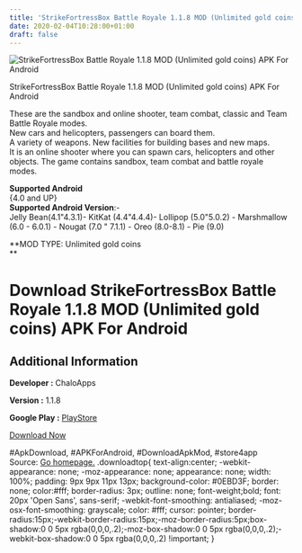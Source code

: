 ```yaml
---
title: 'StrikeFortressBox Battle Royale 1.1.8 MOD (Unlimited gold coins) APK For Android'
date: 2020-02-04T10:28:00+01:00
draft: false
---
```


![StrikeFortressBox Battle Royale 1.1.8 MOD (Unlimited gold coins) APK For Android](https://i2.wp.com/apkhome.net/wp-content/uploads/2020/02/StrikeFortressBox-Battle-Royale-1.1.8-MOD-Unlimited-gold-coins.png "StrikeFortressBox Battle Royale 1.1.8 MOD (Unlimited gold coins) APK For Android")

  

StrikeFortressBox Battle Royale 1.1.8 MOD (Unlimited gold coins) APK For Android

These are the sandbox and online shooter, team combat, classic and Team Battle Royale modes.  
New cars and helicopters, passengers can board them.  
A variety of weapons. New facilities for building bases and new maps.  
It is an online shooter where you can spawn cars, helicopters and other objects. The game contains sandbox, team combat and battle royale modes.

**Supported Android**  
{4.0 and UP}  
**Supported Android Version**:-  
Jelly Bean(4.1"4.3.1)- KitKat (4.4"4.4.4)- Lollipop (5.0"5.0.2) - Marshmallow (6.0 - 6.0.1) - Nougat (7.0 " 7.1.1) - Oreo (8.0-8.1) - Pie (9.0)

**MOD TYPE: Unlimited gold coins  
**

Download StrikeFortressBox Battle Royale 1.1.8 MOD (Unlimited gold coins) APK For Android
=========================================================================================

Additional Information
----------------------

**Developer :** ChaloApps

**Version :** 1.1.8

**Google Play :** [PlayStore](https://play.google.com/store/apps/details?id=com.chaloapps.strikefortressbox)

  

[Download Now](https://store4app.co/post/strikefortressbox-battle-royale-1-1-8-mod-unlimited-gold-coins-apk-for-android_1580808313)

  
#ApkDownload, #APKForAndroid, #DownloadApkMod, #store4app  
Source: [Go homepage.](https://store4app.co/post/strikefortressbox-battle-royale-1-1-8-mod-unlimited-gold-coins-apk-for-android_1580808313) .downloadtop{ text-align:center; -webkit-appearance: none; -moz-appearance: none; appearance: none; width: 100%; padding: 9px 9px 11px 13px; background-color: #0EBD3F; border: none; color:#fff; border-radius: 3px; outline: none; font-weight;bold; font: 20px 'Open Sans', sans-serif; -webkit-font-smoothing: antialiased; -moz-osx-font-smoothing: grayscale; color: #fff; cursor: pointer; border-radius:15px;-webkit-border-radius:15px;-moz-border-radius:5px;box-shadow:0 0 5px rgba(0,0,0,.2);-moz-box-shadow:0 0 5px rgba(0,0,0,.2);-webkit-box-shadow:0 0 5px rgba(0,0,0,.2) !important; }